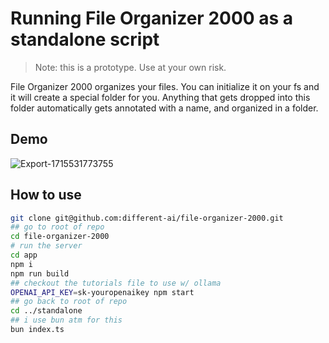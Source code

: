 # Running File Organizer 2000 as a standalone script
> Note: this is a prototype. Use at your own risk.

File Organizer 2000 organizes your files. You can initialize it on your fs and it will create a special folder for you. Anything that gets dropped into this folder automatically gets annotated with a name, and organized in a folder.

## Demo
![Export-1715531773755](https://github.com/different-ai/file-organizer-2000/assets/11430621/f1bcaf98-c0ff-4ef2-8a9d-fc8c0521ce26)



## How to use 
```bash
git clone git@github.com:different-ai/file-organizer-2000.git
## go to root of repo
cd file-organizer-2000
# run the server
cd app
npm i
npm run build
## checkout the tutorials file to use w/ ollama
OPENAI_API_KEY=sk-youropenaikey npm start
## go back to root of repo
cd ../standalone
## i use bun atm for this
bun index.ts

```
